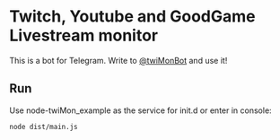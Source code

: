 
Twitch, Youtube and GoodGame Livestream monitor
=======

This is a bot for Telegram.
Write to [@twiMonBot](https://telegram.me/twimonbot) and use it!

Run
---
Use node-twiMon_example as the service for init.d or enter in console:

    node dist/main.js
